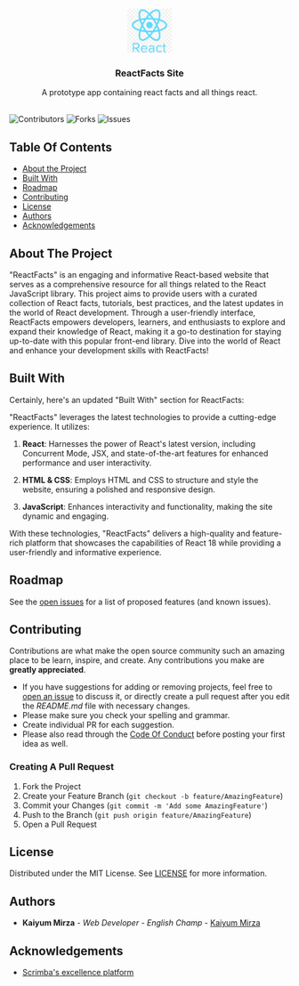 <br/>
<p align="center">
  <a href="https://github.com/mirzakaiyum/react-facts-site">
    <img src="logo.png" alt="Logo" width="80" height="80">
  </a>

  <h3 align="center">ReactFacts Site</h3>

  <p align="center">
    A prototype app containing react facts and all things react.
    <br/>
    <br/>
  </p>
</p>

![Contributors](https://img.shields.io/github/contributors/mirzakaiyum/react-facts-site?color=dark-green) ![Forks](https://img.shields.io/github/forks/mirzakaiyum/react-facts-site?style=social) ![Issues](https://img.shields.io/github/issues/mirzakaiyum/react-facts-site) 

## Table Of Contents

* [About the Project](#about-the-project)
* [Built With](#built-with)
* [Roadmap](#roadmap)
* [Contributing](#contributing)
* [License](#license)
* [Authors](#authors)
* [Acknowledgements](#acknowledgements)

## About The Project

"ReactFacts" is an engaging and informative React-based website that serves as a comprehensive resource for all things related to the React JavaScript library. This project aims to provide users with a curated collection of React facts, tutorials, best practices, and the latest updates in the world of React development. Through a user-friendly interface, ReactFacts empowers developers, learners, and enthusiasts to explore and expand their knowledge of React, making it a go-to destination for staying up-to-date with this popular front-end library. Dive into the world of React and enhance your development skills with ReactFacts!

## Built With

Certainly, here's an updated "Built With" section for ReactFacts:

"ReactFacts" leverages the latest technologies to provide a cutting-edge experience. It utilizes:

1. **React**: Harnesses the power of React's latest version, including Concurrent Mode, JSX, and state-of-the-art features for enhanced performance and user interactivity.

2. **HTML & CSS**: Employs HTML and CSS to structure and style the website, ensuring a polished and responsive design.

3. **JavaScript**: Enhances interactivity and functionality, making the site dynamic and engaging.

With these technologies, "ReactFacts" delivers a high-quality and feature-rich platform that showcases the capabilities of React 18 while providing a user-friendly and informative experience.

## Roadmap

See the [open issues](https://github.com/mirzakaiyum/react-facts-site/issues) for a list of proposed features (and known issues).

## Contributing

Contributions are what make the open source community such an amazing place to be learn, inspire, and create. Any contributions you make are **greatly appreciated**.
* If you have suggestions for adding or removing projects, feel free to [open an issue](https://github.com/mirzakaiyum/react-facts-site/issues/new) to discuss it, or directly create a pull request after you edit the *README.md* file with necessary changes.
* Please make sure you check your spelling and grammar.
* Create individual PR for each suggestion.
* Please also read through the [Code Of Conduct](https://github.com/mirzakaiyum/react-facts-site/blob/main/CODE_OF_CONDUCT.md) before posting your first idea as well.

### Creating A Pull Request

1. Fork the Project
2. Create your Feature Branch (`git checkout -b feature/AmazingFeature`)
3. Commit your Changes (`git commit -m 'Add some AmazingFeature'`)
4. Push to the Branch (`git push origin feature/AmazingFeature`)
5. Open a Pull Request

## License

Distributed under the MIT License. See [LICENSE](https://github.com/mirzakaiyum/react-facts-site/blob/main/LICENSE.md) for more information.

## Authors

* **Kaiyum Mirza** - *Web Developer - English Champ* - [Kaiyum Mirza](https://mirzakaiyum.com)

## Acknowledgements

* [Scrimba's excellence platform](https://scrimba.com)

